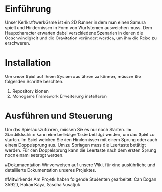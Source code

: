 # Einführung 
Unser KerlkraftwerkGame ist ein 2D Runner in dem man einen Samurai spielt und Hindernissen in Form von Wurfsternen ausweichen muss. Dem Hauptcharacter erwarten dabei verschiedene Szenarien in denen die Geschwindigkeit und die Gravitation verändert werden, um ihm die Reise zu erschweren.


# Installation
Um unser Spiel auf Ihrem System ausführen zu können, müssen Sie folgenden Schritte beachten.
1. Repository klonen
2. Monogame Framework Erweiterung installieren

# Ausführen und Steuerung
Um das Spiel auszuführen, müssen Sie es nur noch Starten.
Im Startbildschirm kann eine beliebige Taste betätigt werden, um das Spiel zu starten.
Im Spiel weichen Sie den Hindernissen mit einem Sprung oder auch einem Doppelsprung aus. Um zu Springen muss die Leertaste betätigt werden. Für den Doppelsprung kann die Leertaste nach dem ersten Sprung noch einaml betätigt werden.

#Dokumaentation
Wir verweisen auf unsere Wiki, für eine ausführliche und detaillierte Dokumentation unseres Projektes.

#Mitwirkende
Am Projetk haben folgende Studenten gearbeitet:
Can Dogan 35920,
Hakan Kaya,
Sascha Vusatjuk